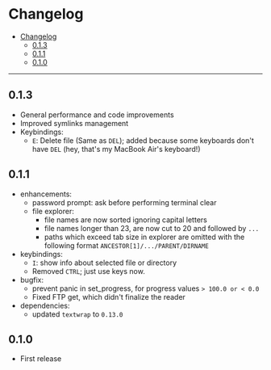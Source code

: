 # Changelog

- [Changelog](#changelog)
  - [0.1.3](#012)
  - [0.1.1](#011)
  - [0.1.0](#010)

---

## 0.1.3

- General performance and code improvements
- Improved symlinks management
- Keybindings:
  - `E`: Delete file (Same as `DEL`); added because some keyboards don't have `DEL` (hey, that's my MacBook Air's keyboard!)

## 0.1.1

- enhancements:
  - password prompt: ask before performing terminal clear
  - file explorer:
    - file names are now sorted ignoring capital letters
    - file names longer than 23, are now cut to 20 and followed by `...`
    - paths which exceed tab size in explorer are omitted with the following format `ANCESTOR[1]/.../PARENT/DIRNAME`
- keybindings:
  - `I`: show info about selected file or directory
  - Removed `CTRL`; just use keys now.
- bugfix:
  - prevent panic in set_progress, for progress values `> 100.0 or < 0.0`
  - Fixed FTP get, which didn't finalize the reader
- dependencies:
  - updated `textwrap` to `0.13.0`

## 0.1.0

- First release
